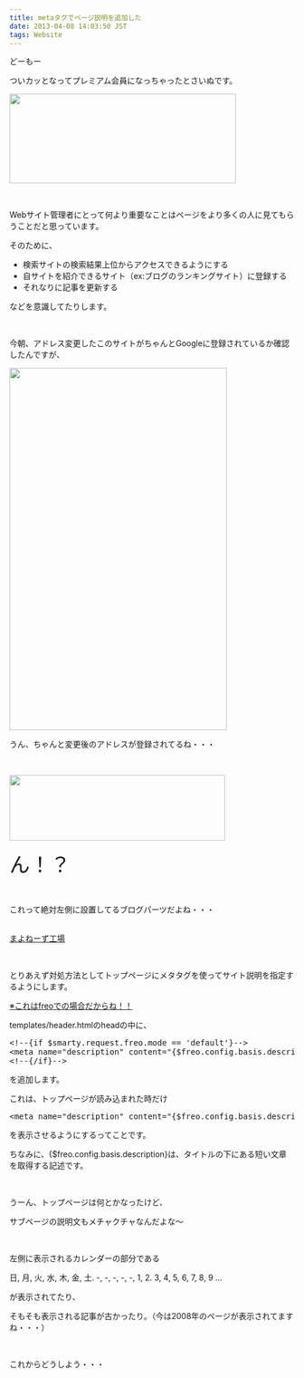 ```yaml
---
title: metaタグでページ説明を追加した
date: 2013-04-08 14:03:50 JST
tags: Website
---
```

<p>どーもー</p>
<p>ついカッとなってプレミアム会員になっちゃったとさいぬです。</p>
<p><img src="https://lh4.googleusercontent.com/--Nne-EWtw9A/UWJK3UhgEcI/AAAAAAAAB4k/f_woMM1MxXo/s400/Screenshot%2520from%25202013-04-08%252013%253A42%253A07.png" height="158" width="400" /></p>
<p>&nbsp;</p>
<p>Webサイト管理者にとって何より重要なことはページをより多くの人に見てもらうことだと思っています。</p>
<p>そのために、</p>
<ul>
<li>検索サイトの検索結果上位からアクセスできるようにする</li>
<li>自サイトを紹介できるサイト（ex:ブログのランキングサイト）に登録する</li>
<li>それなりに記事を更新する</li>
</ul>
<p>などを意識してたりします。</p>
<p>&nbsp;</p>
<p>今朝、アドレス変更したこのサイトがちゃんとGoogleに登録されているか確認したんですが、</p>
<p><img src="https://lh3.googleusercontent.com/-UpAvDnQwEro/UWIvKXzLDjI/AAAAAAAAB4U/zazXi23AYDk/s640/Screenshot_2013-04-08-08-34-22.png" height="640" width="384" /></p>
<p>うん、ちゃんと変更後のアドレスが登録されてるね・・・</p>
<p>&nbsp;</p>
<p><img src="https://lh5.googleusercontent.com/-yrNFt4NVHEc/UWJMCGy-uxI/AAAAAAAAB4w/03OyBuhdnPs/s800/Screenshot_2013-04-08-08-34-222.png" height="116" width="381" /></p>
<p><span style="font-size:36px;">ん！？</span></p>
<p>&nbsp;</p>
<p>これって絶対左側に設置してるブログパーツだよね・・・</p>
<script src="http://makomayo.com/flash/blogparts/hakureichan/hakureichan.js" type="text/javascript"></script><br><a href="http://makomayo.com/" title="博麗ちゃんの賽銭箱" target="_blank">まよねーず工場</a>
<p>&nbsp;</p>
<p>とりあえず対処方法としてトップページにメタタグを使ってサイト説明を指定するようにします。</p>
<p><u>※これはfreoでの場合だからね！！</u></p>
<p>templates/header.htmlのheadの中に、</p>
<pre class="prettyprint linenums">
&lt;!--{if $smarty.request.freo.mode == 'default'}--&gt;
&lt;meta name="description" content="{$freo.config.basis.description}" /&gt;
&lt;!--{/if}--&gt;
</pre>
<p>を追加します。</p>
<p>これは、トップページが読み込まれた時だけ</p>
<pre class="prettyprint linenums">
&lt;meta name="description" content="{$freo.config.basis.description}" /&gt;
</pre>
<p>を表示させるようにするってことです。</p>
<p>ちなみに、{$freo.config.basis.description}は、タイトルの下にある短い文章を取得する記述です。</p>
<p>&nbsp;</p>
<p>うーん、トップページは何とかなったけど、</p>
<p>サブページの説明文もメチャクチャなんだよな〜</p>
<p>&nbsp;</p>
<p>左側に表示されるカレンダーの部分である</p>
<p>日, 月, 火, 水, 木, 金, 土. -, -, -, -, -, 1, 2. 3, 4, 5, 6, 7, 8, 9 ...</p>
<p>が表示されてたり、</p>
<p>そもそも表示される記事が古かったり。（今は2008年のページが表示されてますね・・・）</p>
<p>&nbsp;</p>
<p>これからどうしよう・・・</p>
